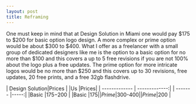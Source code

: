 ```yaml
---
layout: post
title: Reframing
---
```


One must keep in mind that at Design Solution in Miami one would pay $175 to $200 for basic option logo design. A more complex or prime option would be
about $300 to $400. What I offer as a freelancer with a small group of dedicated designers like me is the option to a basic option for no more than $100 and this covers a up to 5 free revisions if you are not 100% about the logo plus a free updates. The prime option for more intricate logos would be no more than $250 and this covers up to 30 revisions, free updates, 20 free prints, and a free 32gb flashdrive.  

| Design Solution|Prices         |       |Us       |Prices|
| -------------  | -------------:|       | ------- |-----:|
|Basic           |$175-$200      |       |Basic    |$175  |
|Prime           |$300-$400      |       |Prime    |$200  |
